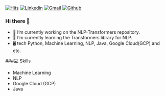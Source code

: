 
[![Hits](https://hits.seeyoufarm.com/api/count/incr/badge.svg?url=https%3A%2F%2Fgithub.com%2Fhejazizo%2Fhejazizo&count_bg=%2379C83D&title_bg=%23555555&icon=&icon_color=%23E7E7E7&title=Profile+Views&edge_flat=false)](https://hits.seeyoufarm.com)
[![Linkedin](https://img.shields.io/badge/-LinkedIn-blue?style=flat&logo=Linkedin&logoColor=white)](https://www.linkedin.com/in/soudeh-nilforoushan/)
[![Gmail](https://img.shields.io/badge/-Gmail-c14438?style=flat&logo=Gmail&logoColor=white)](mailto:nilforoushan.soodeh@gmail.com)
[![Github](https://img.shields.io/github/followers/hejazizo?label=Follow&style=social)](https://github.com/soodeh-nilforoushan)


### Hi there 👋


- 🔭 I’m currently working on the NLP-Transformers repository.
- 🌱 I’m currently learning the Transformers library for NLP.
- 🖥 tech Python, Machine Learning, NLP, Java, Google Cloud(GCP) and etc.


###💻 Skills

- Machine Learning
- NLP
- Google Cloud (GCP)
- Java

  


